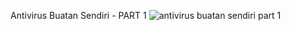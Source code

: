 Antivirus Buatan Sendiri - PART 1
![antivirus buatan sendiri part 1](https://cdn-images-1.medium.com/v2/resize:fit:533/1*2J3ycm851UKet3YCFvi-aA.gif)